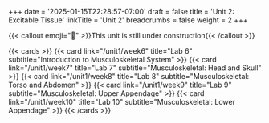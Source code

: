+++
date = '2025-01-15T22:28:57-07:00'
draft = false
title = 'Unit 2: Excitable Tissue'
linkTitle = 'Unit 2'
breadcrumbs = false
weight = 2
+++

{{< callout emoji="🔨" >}}This unit is still under construction{{< /callout >}}

{{< cards >}}
    {{< card link="/unit1/week6" title="Lab 6" subtitle="Introduction to Musculoskeletal System" >}}
    {{< card link="/unit1/week7" title="Lab 7" subtitle="Musculoskeletal: Head and Skull" >}}
    {{< card link="/unit1/week8" title="Lab 8" subtitle="Musculoskeletal: Torso and Abdomen" >}}
    {{< card link="/unit1/week9" title="Lab 9" subtitle="Musculoskeletal: Upper Appendage" >}}
    {{< card link="/unit1/week10" title="Lab 10" subtitle="Musculoskeletal: Lower Appendage" >}}
{{< /cards >}}